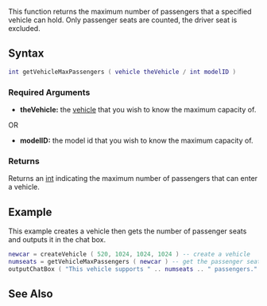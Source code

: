 This function returns the maximum number of passengers that a specified vehicle can hold. Only passenger seats are counted, the driver seat is excluded.

Syntax
------

``` lua
int getVehicleMaxPassengers ( vehicle theVehicle / int modelID )
```

### Required Arguments

-   **theVehicle:** the [vehicle](/docs/vehicle.md "wikilink") that you wish to know the maximum capacity of.

OR

-   **modelID:** the model id that you wish to know the maximum capacity of.

### Returns

Returns an [int](/docs/int.md "wikilink") indicating the maximum number of passengers that can enter a vehicle.

Example
-------

This example creates a vehicle then gets the number of passenger seats and outputs it in the chat box.

``` lua
newcar = createVehicle ( 520, 1024, 1024, 1024 ) -- create a vehicle
numseats = getVehicleMaxPassengers ( newcar ) -- get the passenger seat count
outputChatBox ( "This vehicle supports " .. numseats .. " passengers." ) -- show it in the chat
```

See Also
--------
